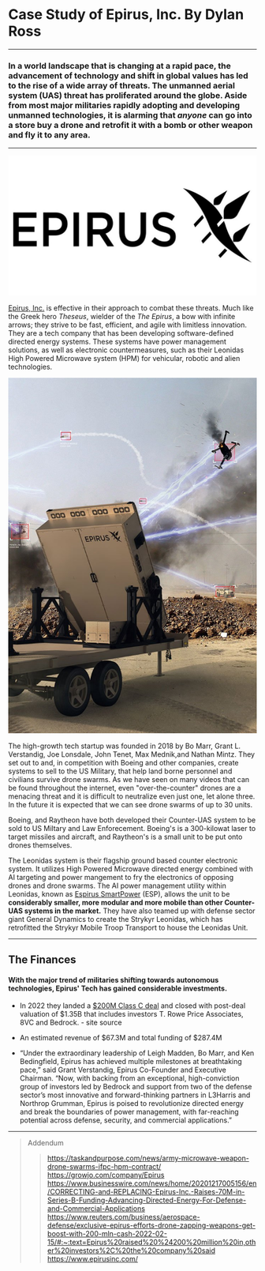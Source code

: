 # Case Study of Epirus, Inc.                                    By Dylan Ross
---
###  In a world landscape that is changing at a rapid pace, the advancement of technology and shift in global values has led to the rise of a wide array of threats. **The unmanned aerial system (UAS) threat has proliferated around the globe.** Aside from most major militaries rapidly adopting and developing unmanned technologies, it is alarming that *anyone* can go into a store buy a drone and retrofit it with a bomb or other weapon and fly it to any area.

---
![](epirus.jpg)

[Epirus, Inc.](https://www.epirusinc.com) is effective in their approach to combat these threats. Much like the Greek hero *Theseus*, wielder of the  *The Epirus*, a bow with infinite arrows; they strive to be fast, efficient, and agile with limitless innovation. They are a tech company that has been developing software-defined directed energy systems. These systems have power management solutions, as well as electronic countermeasures, such as their Leonidas High Powered Microwave system (HPM) for vehicular, robotic and alien technologies. 

![](<leonidas system.jpg>)

The high-growth tech startup was founded in 2018 by Bo Marr, Grant L. Verstandig, Joe Lonsdale, John Tenet, Max Mednik,and Nathan Mintz. They set out to and, in competition with Boeing and other companies, create systems to sell to the US Military, that help land borne personnel and civilians survive drone swarms. As we have seen on many videos that can be found throughout the internet, even "over-the-counter" drones are a menacing threat and it is difficult to neutralize even just one, let alone three. In the future it is expected that we can see drone swarms of up to 30 units.

Boeing, and Raytheon have both developed their Counter-UAS system to be sold to US Miltary and Law Enforecement. Boeing's is a 300-kilowat laser to target missiles and aircraft, and Raytheon's is a small unit to be put onto drones themselves.


The Leonidas system is their flagship ground based counter electronic system. It utilizes High Powered Microwave directed energy combined with AI targeting and power mangement to fry the electronics of opposing drones and drone swarms. The AI power management utility within Leonidas, known as [Espirus SmartPower](https://www.epirusinc.com/power-management) (ESP), allows the unit to be **considerably smaller, more modular and more mobile than other Counter-UAS systems in the market.** They have also teamed up with defense sector giant General Dynamics to create the Strykyr Leonidas, which has retrofitted the Strykyr Mobile Troop Transport to house the Leonidas Unit.


---

## The Finances 

#### With the major trend of militaries shifting towards autonomous technologies, Epirus' Tech has gained considerable investments.

- In 2022 they landed a [$200M Class C deal](https://www.reuters.com/business/aerospace-defense/exclusive-epirus-efforts-drone-zapping-weapons-get-boost-with-200-mln-cash-2022-02-15/#:~:text=Epirus%20raised%20%24200%20million%20in,other%20investors%2C%20the%20company%20said) and closed with post-deal valuation of $1.35B that includes investors T. Rowe Price Associates, 8VC and Bedrock. - site source

- An estimated revenue of $67.3M and total funding of $287.4M

 - “Under the extraordinary leadership of Leigh Madden, Bo Marr, and Ken Bedingfield, Epirus has achieved multiple milestones at breathtaking pace,” said Grant Verstandig, Epirus Co-Founder and Executive Chairman. “Now, with backing from an exceptional, high-conviction group of investors led by Bedrock and support from two of the defense sector’s most innovative and forward-thinking partners in L3Harris and Northrop Grumman, Epirus is poised to revolutionize directed energy and break the boundaries of power management, with far-reaching potential across defense, security, and commercial applications.”  

---

> Addendum
>> https://taskandpurpose.com/news/army-microwave-weapon-drone-swarms-ifpc-hpm-contract/
>> https://growjo.com/company/Epirus
>> https://www.businesswire.com/news/home/20201217005156/en/CORRECTING-and-REPLACING-Epirus-Inc.-Raises-70M-in-Series-B-Funding-Advancing-Directed-Energy-For-Defense-and-Commercial-Applications
>> https://www.reuters.com/business/aerospace-defense/exclusive-epirus-efforts-drone-zapping-weapons-get-boost-with-200-mln-cash-2022-02-15/#:~:text=Epirus%20raised%20%24200%20million%20in,other%20investors%2C%20the%20company%20said
>> https://www.epirusinc.com/